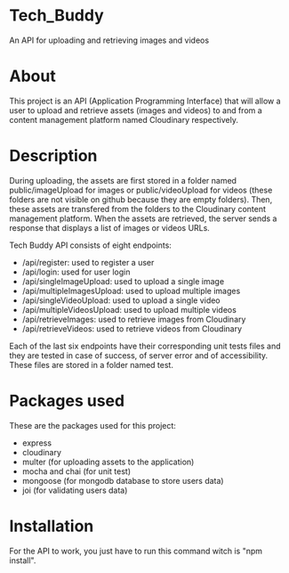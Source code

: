 # Tech_Buddy
An API for uploading and retrieving images and videos

# About
This project is an API (Application Programming Interface) that will allow a user to upload and retrieve assets (images and videos) to and from a content management platform named Cloudinary respectively.

# Description
During uploading, the assets are first stored in a folder named public/imageUpload for images or public/videoUpload for videos (these folders are not visible on github because they are empty folders). Then, these assets are transfered from the folders to the Cloudinary content management platform. When the assets are retrieved, the server sends a response that displays a list of images or videos URLs.

Tech Buddy API consists of eight endpoints:

- /api/register: used to register a user
- /api/login: used for user login
- /api/singleImageUpload: used to upload a single image
- /api/multipleImagesUpload: used to upload multiple images
- /api/singleVideoUpload: used to upload a single video
- /api/multipleVideosUpload: used to upload multiple videos
- /api/retrieveImages: used to retrieve images from Cloudinary
- /api/retrieveVideos: used to retrieve videos from Cloudinary

Each of the last six endpoints have their corresponding unit tests files and they are tested in case of success, of server error and of accessibility. These files are stored in a folder named test.

# Packages used

These are the packages used for this project:

- express
- cloudinary
- multer (for uploading assets to the application)
- mocha and chai (for unit test)
- mongoose (for mongodb database to store users data)
- joi (for validating users data)

# Installation

For the API to work, you just have to run this command witch is "npm install".
